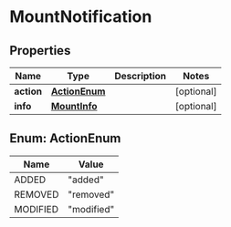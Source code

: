 

# MountNotification

## Properties

Name | Type | Description | Notes
------------ | ------------- | ------------- | -------------
**action** | [**ActionEnum**](#ActionEnum) |  |  [optional]
**info** | [**MountInfo**](MountInfo.md) |  |  [optional]



## Enum: ActionEnum

Name | Value
---- | -----
ADDED | &quot;added&quot;
REMOVED | &quot;removed&quot;
MODIFIED | &quot;modified&quot;



